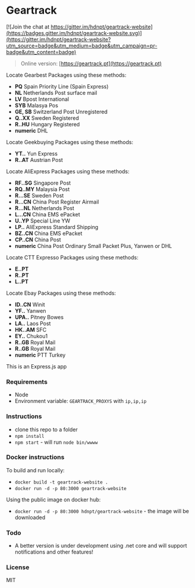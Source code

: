 # Geartrack

[![Join the chat at https://gitter.im/hdnpt/geartrack-website](https://badges.gitter.im/hdnpt/geartrack-website.svg)](https://gitter.im/hdnpt/geartrack-website?utm_source=badge&utm_medium=badge&utm_campaign=pr-badge&utm_content=badge)

>Online version: [https://geartrack.pt](https://geartrack.pt)

Locate Gearbest Packages using these methods:
- **PQ** Spain Priority Line (Spain Express)
- **NL** Netherlands Post surface mail
- **LV** Bpost International
- **SYB** Malasya Pos
- **GE, SB** Switzerland Post Unregistered
- **Q..XX** Sweden Registered
- **R..HU** Hungary Registered
- **numeric** DHL

Locate Geekbuying Packages using these methods:
- **YT..** Yun Express
- **R..AT** Austrian Post

Locate AliExpress Packages using these methods:
- **RF..SG** Singapore Post
- **RQ..MY** Malaysia Post
- **R...SE** Sweden Post
- **R...CN** China Post Register Airmail
- **R...NL** Netherlands Post
- **L...CN** China EMS ePacket
- **U..YP** Special Line YW
- **LP..** AliExpress Standard Shipping
- **BZ..CN** China EMS ePacket
- **CP..CN** China Post
- **numeric** China Post Ordinary Small Packet Plus, Yanwen or DHL

Locate CTT Expresso Packages using these methods:
- **E..PT**
- **R..PT**
- **L..PT**

Locate Ebay Packages using these methods:
- **ID..CN** Winit
- **YF..** Yanwen
- **UPA..** Pitney Bowes
- **LA..** Laos Post
- **HK..AM** SFC
- **EY..** Chukou1
- **R..GB** Royal Mail
- **R..GB** Royal Mail
- **numeric** PTT Turkey

This is an Express.js app

### Requirements
- Node
- Environment variable: `GEARTRACK_PROXYS` with `ip,ip,ip` 

### Instructions
- clone this repo to a folder
- `npm install`
- `npm start` - will run `node bin/wwww`

### Docker instructions
To build and run locally:
- `docker build -t geartrack-website .`
- `docker run -d -p 80:3000 geartrack-website`

Using the public image on docker hub:
- `docker run -d -p 80:3000 hdnpt/geartrack-website` - the image will be downloaded

### Todo
- A better version is under development using .net core and will support notifications and other features!

### License
MIT
